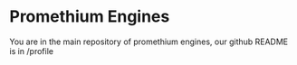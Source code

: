 <h1>Promethium Engines</h1>

You are in the main repository of promethium engines, our github README is in /profile
